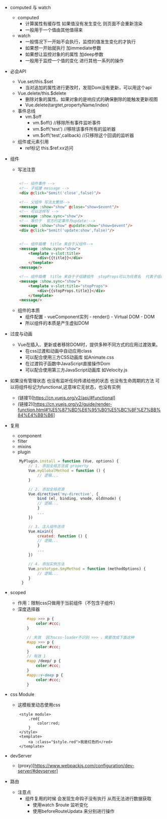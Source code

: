 
- computed 与 watch
    - computed 
        - 计算属性有缓存性 如果值没有发生变化 则页面不会重新渲染
        - 一般用于一个值由其他值得来
    - watch 
        - 一般情况下一开始不会执行，监控的值发生变化的才执行
        - 如果想一开始就执行 加immediate参数
        - 如果想让监控对象的的属性 加deep参数
        - 一般用于监控一个值的变化 进行其他一系列的操作
- 必会API
    - Vue.set/this.$set
        - 当对追加的属性进行更改时，发现Dom没有更新，可以用这个api
    - Vue.delete/this.$delete
        - 删除对象的属性。如果对象的是响应式的确保删除的能触发更新视图
        - Vue.delete(targtet,propertyName/index)
    - 事件总线
        - vm.$off
            - vm.$off() //移除所有事件监听事件
            - vm.$off('test') //移除该事件所有的监听器
            - vm.$off('test',callback) //只移除这个回调的监听器
    - 组件或元素引用
        - ref标记 this.$ref.xx访问 
- 组件
    - 写法注意
    ```html

        <!-- 组件事件 -->
        <!-- 子组建 message -->
        <div @click="$emit('close',false)"/>

        <!-- 父组件 写法太繁琐-->
        <message :show="show" @close="show=$event"/>
        <!-- 可以这样写 -->
        <message :show.sync="show"/>
        <!-- 等价于  官方约定事件为update:-->
        <message :show="show" @update:show="show=$event"/>
        <div @click="$emit('update:show',false)"/>


        <!-- 组件插槽  title 来自于父组件-->
        <message :show.sync="show">
            <template v-slot:title>
                <div>{{title}}</div>
            </template>
        <message/>

        <!-- 组件插槽  title 来自于子组建组件  stopProps可以为任意名  代表子组建的上下文-->
        <message :show.sync="show">
            <template v-slot:title="stopProps">
                <div>{{stopProps.title}}</div>
            </template>
        <message/>
    ```
    - 组件的本质
        - 组件配置 - vueComponent实列 - render() - Virtual DOM - DOM
        - 所以组件的本质是产生虚拟DOM
- 过度与动画
    - Vue在插入、更新或者移除DOM时，提供多种不同方式的应用过渡效果。
        - 在css过渡和动画中自动应用class
        - 可以配合使用三方CSS动画库 如Animate.css
        - 在过渡钩子函数中JavaScript直接操作Dom
        - 可以配合使用第三方JavaScript动画库 如Velocity.js

- 如果没有管理状态 也没有监听任何传递给他的状态 也没有生命周期的方法 可以将组件标记为functional,这意味它无状态，也没有实例
    - (链接1)[https://cn.vuejs.org/v2/api/#functional]
    - (链接2)[https://cn.vuejs.org/v2/guide/render-function.html#%E5%87%BD%E6%95%B0%E5%BC%8F%E7%BB%84%E4%BB%B6]
- 复用
    - component
    - filter
    - mixins 
    - plugin 
    ```js
        MyPlugin.install = function (Vue, options) {
            // 1. 添加全局方法或 property
            Vue.myGlobalMethod = function () {
                // 逻辑...
            }

            // 2. 添加全局资源
            Vue.directive('my-directive', {
                bind (el, binding, vnode, oldVnode) {
                // 逻辑...
                }
                ...
            })

            // 3. 注入组件选项
            Vue.mixin({
                created: function () {
                // 逻辑...
                }
                ...
            })

            // 4. 添加实例方法
            Vue.prototype.$myMethod = function (methodOptions) {
                // 逻辑...
            }
         }
    ```
- scoped
    - 作用：限制css只做用于当前组件（不包含子组件）
    - 深度选择器
        ```css
            #app >>> p {
                color:#ccc;
            }
        ```
        ```scss
            // 失效  因为scss-loader不识别 >>> ，需要改成下面这种
            #app >>> p {
                color:#ccc;
            }
            // 有效 1
            #app /deep/ p {
                color:#ccc;
            }
            #app::v-deep p {
                color:#ccc;
            }
        ```
- css Module
    - 这模板里动态使用css
    ```vue 
        <style module>
            .red{
                color:red;
            }
        </style>
        <template>
            <a :class="$style.red">我是红色的</red>
        </template>
    ```
- devServer
    - (proxy)[https://www.webpackjs.com/configuration/dev-server/#devserver]
- 路由
    - 注意点
        - 组件复用的时候 会发现生命钩子没有执行 从而无法进行数据获取
            - 使用watch $route 监听变化
            - 使用beforeRouteUpdata 来分别进行操作
